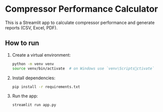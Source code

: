 # Compressor Performance Calculator

This is a Streamlit app to calculate compressor performance and generate reports (CSV, Excel, PDF).

## How to run

1. Create a virtual environment:
   ```bash
   python -m venv venv
   source venv/bin/activate  # on Windows use `venv\Scriptsctivate`
   ```
2. Install dependencies:
   ```bash
   pip install -r requirements.txt
   ```
3. Run the app:
   ```bash
   streamlit run app.py
   ```
